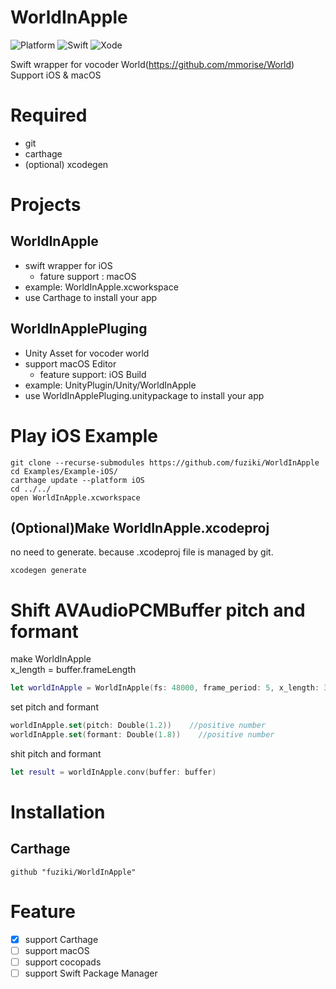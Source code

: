 # WorldInApple
![Platform](https://img.shields.io/badge/platform-%20iOS%20-lightgrey.svg)
![Swift](https://img.shields.io/badge/swift-green.svg)
![Xode](https://img.shields.io/badge/xcode-xcode11-green.svg)

Swift wrapper for vocoder World(https://github.com/mmorise/World)  
Support iOS & macOS  

# Required

* git
* carthage
* (optional) xcodegen

# Projects
## WorldInApple

* swift wrapper for iOS
  * fature support : macOS
* example: WorldInApple.xcworkspace
* use Carthage to install your app

## WorldInApplePluging

* Unity Asset for vocoder world
* support macOS Editor
  * feature support: iOS Build
* example: UnityPlugin/Unity/WorldInApple
* use WorldInApplePluging.unitypackage to install your app
# Play iOS Example

```
git clone --recurse-submodules https://github.com/fuziki/WorldInApple
cd Examples/Example-iOS/
carthage update --platform iOS
cd ../../
open WorldInApple.xcworkspace
```

## (Optional)Make WorldInApple.xcodeproj

no need to generate. because .xcodeproj file is managed by git.

```
xcodegen generate
```

# Shift AVAudioPCMBuffer pitch and formant

make WorldInApple  
x_length = buffer.frameLength  

```swift
let worldInApple = WorldInApple(fs: 48000, frame_period: 5, x_length: 38400)
```

set pitch and formant  

```swift
worldInApple.set(pitch: Double(1.2))    //positive number
worldInApple.set(formant: Double(1.8))    //positive number
```

shit pitch and formant

```swift
let result = worldInApple.conv(buffer: buffer)
```

# Installation
## Carthage
```
github "fuziki/WorldInApple"
```

# Feature

- [x] support Carthage
- [ ] support macOS
- [ ] support cocopads
- [ ] support Swift Package Manager
